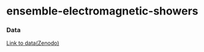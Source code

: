 # ensemble-electromagnetic-showers


### Data

[Link to data(Zenodo)](https://zenodo.org/record/573298)
